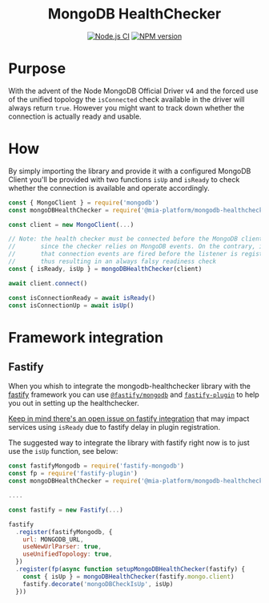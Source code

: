 <div align="center">

# MongoDB HealthChecker

[![Node.js CI](https://github.com/mia-platform/mongodb-healthchecker/actions/workflows/node.js.yml/badge.svg)](https://github.com/mia-platform/mongodb-healthchecker/actions/workflows/node.js.yml)
[![NPM version][npmjs-svg]][npmjs-com]

</div>

# Purpose

With the advent of the Node MongoDB Official Driver v4 and the forced use of the unified topology the `isConnected` check available in the driver will always return `true`. However you might want to track down whether the connection is actually ready and usable.

# How

By simply importing the library and provide it with a configured MongoDB Client you'll be provided with two functions `isUp` and `isReady` to check whether the connection is available and operate accordingly.

```javascript
const { MongoClient } = require('mongodb')
const mongoDBHealthChecker = require('@mia-platform/mongodb-healthchecker')

const client = new MongoClient(...)

// Note: the health checker must be connected before the MongoDB client connects,
//       since the checker relies on MongoDB events. On the contrary, it might happen
//       that connection events are fired before the listener is registered and
//       thus resulting in an always falsy readiness check
const { isReady, isUp } = mongoDBHealthChecker(client)

await client.connect()

const isConnectionReady = await isReady()
const isConnectionUp = await isUp()
```

# Framework integration

## Fastify

When you whish to integrate the mongodb-healthchecker library with the [fastify](https://github.com/fastify/fastify) framework you can use [`@fastify/mongodb`](https://github.com/fastify/fastify-mongodb) and [`fastify-plugin`](https://github.com/fastify/fastify-plugin) to help you out in setting up the healthchecker.

[Keep in mind there's an open issue on fastify integration](https://github.com/mia-platform/mongodb-healthchecker/issues/1) that may impact services using `isReady` due to fastify delay in plugin registration.

The suggested way to integrate the library with fastify right now is to just use the `isUp` function, see below:

```javascript
const fastifyMongodb = require('fastify-mongodb')
const fp = require('fastify-plugin')
const mongoDBHealthChecker = require('@mia-platform/mongodb-healthchecker')

....

const fastify = new Fastify(...)

fastify
  .register(fastifyMongodb, {
    url: MONGODB_URL,
    useNewUrlParser: true,
    useUnifiedTopology: true,
  })
  .register(fp(async function setupMongoDBHealthChecker(fastify) {
    const { isUp } = mongoDBHealthChecker(fastify.mongo.client)
    fastify.decorate('mongoDBCheckIsUp', isUp)
  }))
```


[npmjs-svg]: https://img.shields.io/npm/v/@mia-platform/mongodb-healthchecker.svg?logo=npm
[npmjs-com]: https://www.npmjs.com/package/@mia-platform/mongodb-healthchecker

